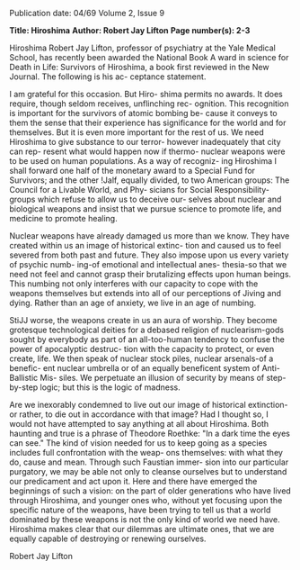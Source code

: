 Publication date: 04/69
Volume 2, Issue 9

**Title: Hiroshima**
**Author: Robert Jay Lifton**
**Page number(s): 2-3**

Hiroshima 
Robert Jay Lifton, professor of psychiatry 
at the Yale Medical School, has recently 
been awarded the National Book A ward 
in science for Death in Life: Survivors of 
Hiroshima, a book first reviewed in the 
New Journal. The following is his ac-
ceptance statement. 

I am grateful for this occasion. But Hiro-
shima permits no awards. It does require, 
though seldom receives, unflinching rec-
ognition. This recognition is important 
for the survivors of atomic bombing be-
cause it conveys to them the sense that 
their experience has significance for the 
world and for themselves. But it is even 
more important for the rest of us. We need 
Hiroshima to give substance to our terror-
however inadequately that city can rep-
resent what would happen now if thermo-
nuclear weapons were to be used on 
human populations. As a way of recogniz-
ing Hiroshima I shall forward one half of 
the monetary award to a Special Fund for 
Survivors; and the other !Jalf, equally 
divided, to two American groups: The 
Council for a Livable World, and Phy-
sicians for Social Responsibility-groups 
which refuse to allow us to deceive our-
selves about nuclear and biological 
weapons and insist that we pursue science 
to promote life, and medicine to promote 
healing. 

Nuclear weapons have already damaged 
us more than we know. They have created 
within us an image of historical extinc-
tion and caused us to feel severed from 
both past and future. They also impose 
upon us every variety of psychic numb-
ing-of emotional and intellectual anes-
thesia-so that we need not feel and cannot 
grasp their brutalizing effects upon human 
beings. This numbing not only interferes 
with our capacity to cope with the 
weapons themselves but extends into 
all of our perceptions of Jiving and dying. 
Rather than an age of anxiety, we live 
in an age of numbing. 

StiJJ worse, the weapons create in us an 
aura of worship. They become grotesque 
technological deities for a debased religion 
of nuclearism-gods sought by everybody 
as part of an all-too-human tendency to 
confuse the power of apocalyptic destruc-
tion with the capacity to protect, or even 
create, life. We then speak of nuclear 
stock piles, nuclear arsenals-of a benefic-
ent nuclear umbrella or of an equally 
beneficent system of Anti-Ballistic Mis-
siles. We perpetuate an illusion of security 
by means of step-by-step logic; but this is 
the logic of madness. 

Are we inexorably condemned to live 
out our image of historical extinction-or 
rather, to die out in accordance with that 
image? Had I thought so, I would not have 
attempted to say anything at all about 
Hiroshima. Both haunting and true is a 
phrase of Theodore Roethke: "In a dark 
time the eyes can see." The kind of vision 
needed for us to keep going as a species 
includes full confrontation with the weap-
ons themselves: with what they do, cause 
and mean. Through such Faustian immer-
sion into our particular purgatory, we may 
be able not only to cleanse ourselves but 
to understand our predicament and act 
upon it. Here and there have emerged the 
beginnings of such a vision: on the part 
of older generations who have lived 
through Hiroshima, and younger ones 
who, without yet focusing upon the 
specific nature of the weapons, have been 
trying to tell us that a world dominated 
by these weapons is not the only kind of 
world we need have. Hiroshima makes 
clear that our dilemmas are ultimate ones, 
that we are equally capable of destroying 
or renewing ourselves. 

Robert Jay Lifton